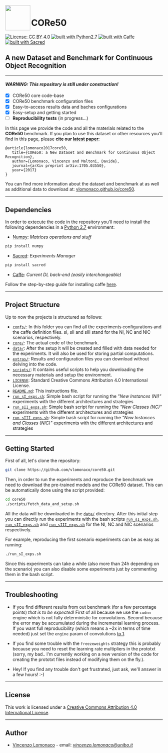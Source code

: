 <img src="http://i.imgur.com/2UyfKHs.png?1" width="80" align="left">

# CORe50 

[![License: CC BY 4.0](https://img.shields.io/badge/License-CC%20BY%204.0-lightgrey.svg)](http://creativecommons.org/licenses/by/4.0/)
[![built with Python2.7](https://img.shields.io/badge/build%20with-python2.7-red.svg)](https://www.python.org/)
[![built with Caffe](https://img.shields.io/badge/build%20with-caffe-brightgreen.svg)](http://caffe.berkeleyvision.org/)
[![built with Sacred](https://img.shields.io/badge/build%20with-sacred-yellow.svg)](https://github.com/IDSIA/sacred)

## A new Dataset and Benchmark for Continuous Object Recognition

----------------------------------------------

#### *WARNING: This repository is still under construction!*

- [x] CORe50 core code-base
- [x] CORe50 benchmark configuration files
- [x] Easy-to-access results data and baches configurations
- [x] Easy-setup and getting started 
- [ ] **Reproducibility tests** (in progress...)

In this page we provide the code and all the materials related to the **CORe50** 
benchmark. If you plan to use this dataset or other resources you'll find in this page, please **cite our [latest paper](https://arxiv.org/abs/1705.03550)**: 

	@article{lomonaco2017core50,
       title={CORe50: a New Dataset and Benchmark for Continuous Object Recognition},
       author={Lomonaco, Vincenzo and Maltoni, Davide},
       journal={arXiv preprint arXiv:1705.03550},
       year={2017}
	}

You can find more information about the dataset and benchmark at as well as additional data to download at: 
[vlomonaco.github.io/core50](http://vlomonaco.github.io/core50).

----------------------------------------------

## Dependencies

In order to extecute the code in the repository you'll need to install the following dependencies in a [Python 2.7](https://www.python.org/) environment:

* [Numpy](https://pypi.python.org/pypi/numpy/1.6.1): _Matrices operations and stuff_

```bash
pip install numpy
```

* [Sacred](https://github.com/IDSIA/sacred): _Experiments Manager_

```bash
pip install sacred
```

* [Caffe](http://caffe.berkeleyvision.org/): _Current DL back-end (easily interchangeable)_

Follow the step-by-step guide for installing caffe [here](http://caffe.berkeleyvision.org/installation.html). 

----------------------------------------------

## Project Structure
Up to now the projects is structured as follows:

- [`confs/`](confs): In this folder you can find all the experiments configurations and the caffe definition files. sI, sII and sIII stand for the NI, NC and NIC scenarios, respectively.
- [`core/`](core): The actual code of the benchmark.
- [`data/`](data): After the setup it will be created and filled with data needed for the experiments. It will also be used for storing partial computations.
- [`extras/`](extras): Results and configuration files you can download without delving into the code.
- [`scripts/`](scripts): It contains useful scripts to help you downloading the necessary materials and setup the environment.
- [`LICENSE`](LICENSE): Standard Creative Commons Attribution 4.0 International License.
- [`README.md`](README.md): This instructions file.
- [`run_sI_exps.sh`](run_sI_exps.sh): Simple bash script for running the _"New Instances (NI)"_ experiments with the different architectures and strategies
- [`run_sII_exps.sh`](run_sII_exps.sh): Simple bash script for running the _"New Classes (NC)"_ experiments with the different architectures and strategies
- [`run_sIII_exps.sh`](run_sIII_exps.sh): Simple bash script for running the _"New Instances and Classes (NIC)"_ experiments with the different architectures and strategies

----------------------------------------------

## Getting Started

First of all, let's clone the repository:

```bash
git clone https://github.com/vlomonaco/core50.git
```

Then, in order to run the experiments and reproduce the benchmark we need to download the pre-trained models and the CORe50 dataset. This can be automatically done using the script provided:

```bash
cd core50
./scripts/fetch_data_and_setup.sh
```

All the data will be downloaded in the [`data/`](data) directory. After this initial step you can directly run the experiments with the bash scripts [`run_sI_exps.sh`](run_sI_exps.sh), [`run_sII_exps.sh`](run_sII_expts.sh) and [`run_sIII_exps.sh`](run_sI_expts.sh) for the NI, NC and NIC scenarios respectively. 

For example, reproducing the first scenario experiments can be as easy as running:

```bash
./run_sI_exps.sh
```

Since this experiments can take a while (also more than 24h depending on the scenario) you can also disable some experiments just by commenting them in the bash script.

----------------------------------------------

## Troubleshooting

- If you find different results from out benchmark (for a few percentage points) _that is to be expected_! First of all because we use the `cudnn` engine which is not fully deterministic for convolutions. Second because the error may be accumulated during the incremental learning process. If you want full reproducibility (which means a ~2x in terms of time needed) just set the `engine` param of convolutions [to 1](http://caffe.berkeleyvision.org/tutorial/layers/convolution.html).

- If you find some trouble with the `freezeweights` strategy this is probably because you need to reset the learning rate multipliers in the prototxt (sorry, my bad.. I'm currently working on a new version of the code for creating the prototxt files instead of modifying them on the fly.).

- Hey! If you find any trouble don't get frustrated, just ask, we'll answer in a few hours! :-)

----------------------------------------------

## License

This work is licensed under a <a href="https://creativecommons.org/licenses/by/4.0/">Creative Commons Attribution 4.0 International License</a>. 

----------------------------------------------

## Author

* [Vincenzo Lomonaco](http://vincenzolomonaco.com) - email: *vincenzo.lomonaco@unibo.it*
